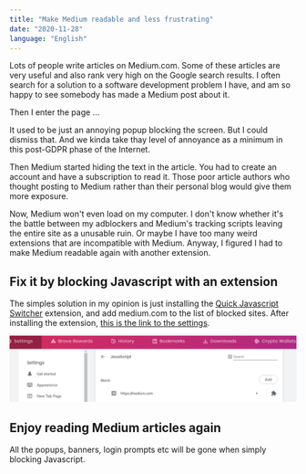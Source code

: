 ```yaml
---
title: "Make Medium readable and less frustrating"
date: "2020-11-28"
language: "English"
---
```


Lots of people write articles on Medium.com. Some of these articles are very useful and also rank very high on the Google search results. I often search for a solution to a software development problem I have, and am so happy to see somebody has made a Medium post about it.

Then I enter the page ...

It used to be just an annoying popup blocking the screen. But I could dismiss that. And we kinda take thay level of annoyance as a minimum in this post-GDPR phase of the Internet.

Then Medium started hiding the text in the article. You had to create an account and have a subscription to read it. Those poor article authors who thought posting to Medium rather than their personal blog would give them more exposure.

Now, Medium won't even load on my computer. I don't know whether it's the battle between my adblockers and Medium's tracking scripts leaving the entire site as a unusable ruin. Or maybe I have too many weird extensions that are incompatible with Medium. Anyway, I figured I had to make Medium readable again with another extension.

## Fix it by blocking Javascript with an extension

The simples solution in my opinion is just installing the [Quick Javascript Switcher](https://chrome.google.com/webstore/detail/quick-javascript-switcher/geddoclleiomckbhadiaipdggiiccfje) extension, and add medium.com to the list of blocked sites. After installing the extension, [this is the link to the settings](chrome://settings/content/javascript).

![Add https://medium.com to the list of blocked sites in the Javascript settings of your browser.](./image-1.png)


## Enjoy reading Medium articles again

All the popups, banners, login prompts etc will be gone when simply blocking Javascript.
